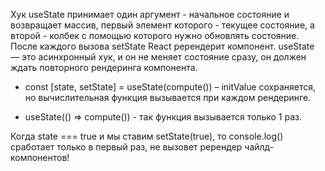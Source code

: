 Хук useState принимает один аргумент - начальное состояние и возвращает массив, первый элемент которого - текущее состояние, а второй - колбек с помощью которого нужно обновлять состояние. После каждого вызова setState React ререндерит компонент. useState — это асинхронный хук, и он не меняет состояние сразу, он должен ждать повторного рендеринга компонента. 

- const [state, setState] = useState(compute()) – initValue сохраняется, но вычислительная функция вызывается при каждом рендеринге. 

- useState(() => compute()) - так функция вызывается только 1 раз.

Когда state === true и мы ставим setState(true), то console.log() сработает только в первый раз, не вызовет ререндер чайлд-компонентов! 

